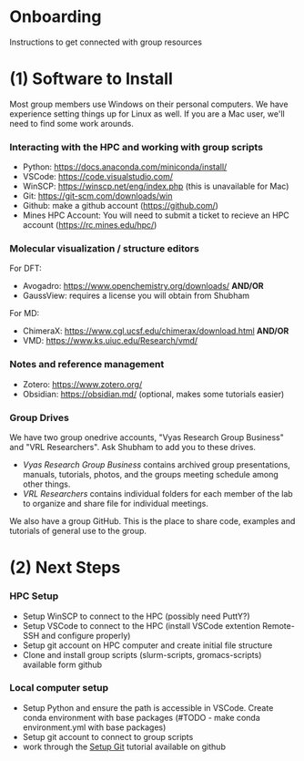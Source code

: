 # Onboarding
Instructions to get connected with group resources  

# (1) Software to Install  
Most group members use Windows on their personal computers. We have experience setting things up for Linux as well. If you are a Mac user, we'll need to find some work arounds.

### Interacting with the HPC and working with group scripts
- Python: https://docs.anaconda.com/miniconda/install/
- VSCode: https://code.visualstudio.com/
- WinSCP: https://winscp.net/eng/index.php (this is unavailable for Mac)
- Git: https://git-scm.com/downloads/win
- Github: make a github account (https://github.com/)
- Mines HPC Account: You will need to submit a ticket to recieve an HPC account (https://rc.mines.edu/hpc/)
  
### Molecular visualization / structure editors 
For DFT:  
- Avogadro: https://www.openchemistry.org/downloads/ **AND/OR**
- GaussView: requires a license you will obtain from Shubham

For MD:  
- ChimeraX: https://www.cgl.ucsf.edu/chimerax/download.html **AND/OR**
- VMD: https://www.ks.uiuc.edu/Research/vmd/

### Notes and reference management 
- Zotero: https://www.zotero.org/
- Obsidian: https://obsidian.md/ (optional, makes some tutorials easier)

### Group Drives 
We have two group onedrive accounts, "Vyas Research Group Business" and "VRL Researchers". Ask Shubham to add you to these drives.  
- *Vyas Research Group Business* contains archived group presentations, manuals, tutorials, photos, and the groups meeting schedule among other things.
- *VRL Researchers* contains individual folders for each member of the lab to organize and share file for individual meetings.
  
We also have a group GitHub. This is the place to share code, examples and tutorials of general use to the group.

# (2) Next Steps
### HPC Setup
- Setup WinSCP to connect to the HPC (possibly need PuttY?)
- Setup VSCode to connect to the HPC (install VSCode extention Remote-SSH and configure properly)
- Setup git account on HPC computer and create initial file structure
- Clone and install group scripts (slurm-scripts, gromacs-scripts) available form github
### Local computer setup
- Setup Python and ensure the path is accessible in VSCode. Create conda environment with base packages (#TODO - make conda environment.yml with base packages)
- Setup git account to connect to group scripts
- work through the [Setup Git](https://github.com/vyas-research-group/Setup_Git) tutorial available on github

